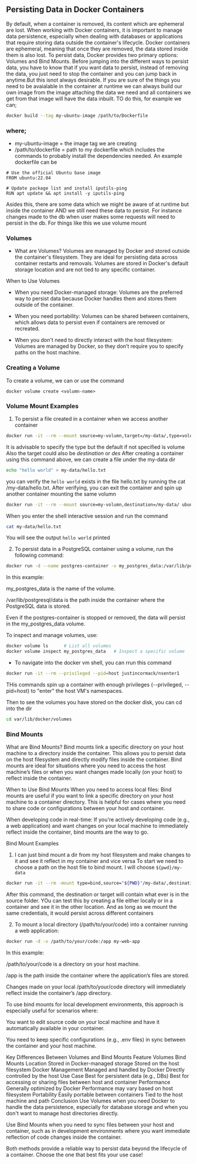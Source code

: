 ## Persisting Data in Docker Containers
By default, when a container is removed, its content which are ephemeral are lost.
When working with Docker containers, it is important to manage data persistence, especially when dealing
with databases or applications that require storing data outside the container's lifecycle. Docker
containers are ephemeral, meaning that once they are removed, the data stored inside them
is also lost. To persist data, Docker provides two primary options: Volumes and Bind Mounts.
Before jumping into the different ways to persist data, you have to know that if you want data to persist, 
instead of removing the data, you just need to stop the container and you can jump back in anytime.But this
isnot always desirable. If you are sure of the things you need to be avaialable in the container at runtime
we can always build our own image from the image attaching the data we need and all containers we get from
that image will have the data inbuilt.
TO do this, for example we can;
```bash
docker build --tag my-ubuntu-image /path/to/Dockerfile
```
### where;
- my-ubuntu-image = the image tag we are creating
- /path/to/dockerfile = path to my dockerfile which includes the commands to probably install the dependencies
needed.
An example dockerfile can be 
```
# Use the official Ubuntu base image
FROM ubuntu:22.04

# Update package list and install iputils-ping
RUN apt update && apt install -y iputils-ping
```
Asides this, there are some data which we might be aware of at runtime but inside the container AND we still
need these data to persist. For instance changes made to the db when user makes some requests will need to
persist in the db. For things like this we use volume mount

### Volumes
- What are Volumes?
Volumes are managed by Docker and stored outside the container's filesystem. They are ideal for persisting
 data across container restarts and removals. Volumes are stored in Docker's default storage location
 and are not tied to any specific container.

When to Use Volumes
- When you need Docker-managed storage: Volumes are the preferred way to persist data because Docker
 handles them and stores them outside of the container.

- When you need portability: Volumes can be shared between containers, which allows data to persist even
 if containers are removed or recreated.

- When you don't need to directly interact with the host filesystem: Volumes are managed by Docker, so
 they don’t require you to specify paths on the host machine.
### Creating a Volume
To create a volume, we can or use the command
```
docker volume create <volumn-name>
```

### Volume Mount Examples
1. To persist a file created in a container when we access another container
```bash
docker run -it --rm --mount source=my-volumn,target=/my-data/,type=volume ubuntu:22.04
```
It is advisable to specify the type but the default if not specified is volume
Also the target could also be *destination* or *des*
After creating a container using this command above, we can create a file under the my-data dir
```bash
echo "hello world" > my-data/hello.txt
```
you can verify the `hello world` exists in the file hello.txt by running the cat /my-data/hello.txt. 
After verifying, you can exit the container and spin up another container mounting the same volumn
```bash
docker run -it --rm --mount source=my-volumn,destination=/my-data/ ubuntu:22.04
```
When you enter the shell interactive session and run the command
```bash
cat my-data/hello.txt
```
You will see the output `hello world` printed

2. To persist data in a PostgreSQL container using a volume, run the following command:

```bash
docker run -d --name postgres-container -v my_postgres_data:/var/lib/postgresql/data postgres
```

In this example:

my_postgres_data is the name of the volume.

/var/lib/postgresql/data is the path inside the container where the PostgreSQL data is stored.

Even if the postgres-container is stopped or removed, the data will persist in the my_postgres_data volume.

To inspect and manage volumes, use:

```bash
docker volume ls      # List all volumes
docker volume inspect my_postgres_data   # Inspect a specific volume
```
- To navigate into the docker vm shell, you can rrun this command
```bash
docker run -it --rm --privileged --pid=host justincormack/nsenter1
```
 THis commands spin up a container with enough privileges (--privileged, --pid=host) to "enter" the host
 VM's namespaces.

Then to see the volumes you have stored on the docker disk, you can cd into the dir
```bash
cd var/lib/docker/volumes
```
### Bind Mounts
What are Bind Mounts?
Bind mounts link a specific directory on your host machine to a directory inside the container. This allows you to persist data on the host filesystem and directly modify files inside the container. Bind mounts are ideal for situations where you need to access the host machine’s files or when you want changes made locally (on your host) to reflect inside the container.

When to Use Bind Mounts
When you need to access local files: Bind mounts are useful if you want to link a specific directory on your host machine to a container directory. This is helpful for cases where you need to share code or configurations between your host and container.

When developing code in real-time: If you're actively developing code (e.g., a web application) and want changes on your local machine to immediately reflect inside the container, bind mounts are the way to go.

Bind Mount Examples
1. I can just bind mount a dir from my host filesystem and make changes to it and see it reflect in my
 container and vice versa
To start we need to choose a path on the host file to bind mount. I will choose `${pwd}/my-data`
```bash
docker run -it --rm -mount type=bind,source="${PWD}"/my-data/,destination=/my-data/ ubuntu:22.04
```
After this command, the destination or target will contain what ever is in the source folder. YOu can test this
by creating a file either locally or in a container and see it in the other location. And as long as we 
mount the same credentials, it would persist across different containers

2. To mount a local directory (/path/to/your/code) into a container running a web application:

```bash
docker run -d -v /path/to/your/code:/app my-web-app
```

In this example:

/path/to/your/code is a directory on your host machine.

/app is the path inside the container where the application’s files are stored.

Changes made on your local /path/to/your/code directory will immediately reflect inside the container’s /app directory.

To use bind mounts for local development environments, this approach is especially useful for scenarios where:

You want to edit source code on your local machine and have it automatically available in your container.

You need to keep specific configurations (e.g., .env files) in sync between the container and your host machine.

Key Differences Between Volumes and Bind Mounts
Feature	Volumes	Bind Mounts
Location	Stored in Docker-managed storage	Stored on the host filesystem
Docker Management	Managed and handled by Docker	Directly controlled by the host
Use Case	Best for persistent data (e.g., DBs)	Best for accessing or sharing files between host and container
Performance	Generally optimized by Docker	Performance may vary based on host filesystem
Portability	Easily portable between containers	Tied to the host machine and path
Conclusion
Use Volumes when you need Docker to handle the data persistence, especially for database storage and when you don't want to manage host directories directly.

Use Bind Mounts when you need to sync files between your host and container, such as in development environments where you want immediate reflection of code changes inside the container.

Both methods provide a reliable way to persist data beyond the lifecycle of a container. Choose the one that best fits your use case!
